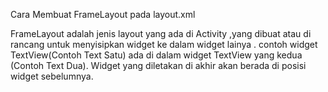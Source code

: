 Cara Membuat FrameLayout pada layout.xml

FrameLayout adalah  jenis layout yang  ada di Activity ,yang dibuat atau di rancang untuk menyisipkan widget ke dalam widget lainya . contoh widget TextView(Contoh Text Satu) ada di dalam widget TextView yang kedua (Contoh Text Dua). Widget yang diletakan di akhir akan berada di posisi widget sebelumnya.

